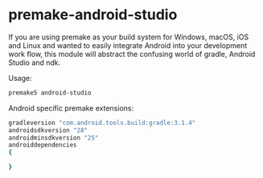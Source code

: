 # premake-android-studio

If you are using premake as your build system for Windows, macOS, iOS and Linux and wanted to easily integrate Android into your development work flow, this module will abstract the confusing world of gradle, Android Studio and ndk.

Usage:
```bash
premake5 android-studio
```

Android specific premake extensions:
```bash
gradleversion "com.android.tools.build:gradle:3.1.4"
androidsdkversion "28"
androidminsdkversion "25"
androiddependencies
{

}
```
